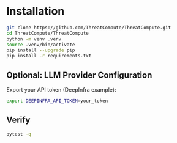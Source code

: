 # Installation

```bash
git clone https://github.com/ThreatCompute/ThreatCompute.git
cd ThreatCompute/ThreatCompute
python -m venv .venv
source .venv/bin/activate
pip install --upgrade pip
pip install -r requirements.txt
```

## Optional: LLM Provider Configuration
Export your API token (DeepInfra example):
```bash
export DEEPINFRA_API_TOKEN=your_token
```

## Verify
```bash
pytest -q
```
